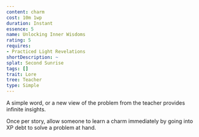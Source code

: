 ```yaml
---
content: charm
cost: 10m 1wp
duration: Instant
essence: 5
name: Unlocking Inner Wisdoms
rating: 5
requires:
- Practiced Light Revelations
shortDescription: ~
splat: Second Sunrise
tags: []
trait: Lore
tree: Teacher
type: Simple
---
```


A simple word, or a new view of the problem from the teacher provides infinite insights.

Once per story, allow someone to learn a charm immediately by going into XP debt to solve a problem at hand.
